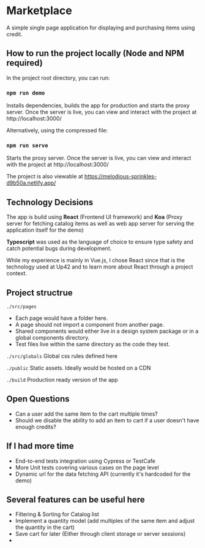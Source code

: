 # Marketplace
A simple single page application for displaying and purchasing items using credit.

## How to run the project locally (Node and NPM required)

In the project root directory, you can run:

### `npm run demo`

Installs dependencies, builds the app for production and starts the proxy server.
Once the server is live, you can view and interact with the project at http://localhost:3000/

Alternatively, using the compressed file:
### `npm run serve`

Starts the proxy server.
Once the server is live, you can view and interact with the project at http://localhost:3000/

The project is also viewable at https://melodious-sprinkles-d9b50a.netlify.app/

## Technology Decisions
The app is build using **React** (Frontend UI framework) and **Koa** (Proxy server for fetching catalog items as well as web app server for serving the application itself for the demo)

**Typescript** was used as the language of choice to ensure type safety and catch potential bugs during development.

While my experience is mainly in Vue.js, I chose React since that is the technology used at Up42 and to learn more about React through a project context. 


## Project structrue
`./src/pages`
- Each page would have a folder here. 
- A page should not import a component from another page.
- Shared components would either live in a design system package or in a global components directory.
- Test files live within the same directory as the code they test.

`./src/globals` Global css rules defined here

`./public` Static assets. Ideally would be hosted on a CDN

`./build` Production ready version of the app


## Open Questions
- Can a user add the same item to the cart multiple times? 
- Should we disable the ability to add an item to cart if a user doesn't have enough credits?


## If I had more time
- End-to-end tests integration using Cypress or TestCafe
- More Unit tests covering various cases on the page level
- Dynamic url for the data fetching API (currently it's hardcoded for the demo)

## Several features can be useful here
- Filtering & Sorting for Catalog list
- Implement a quantity model (add multiples of the same item and adjust the quantity in the cart)
- Save cart for later (Either through client storage or server sessions)
- 

